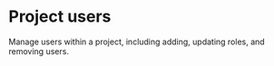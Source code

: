 # Project users

Manage users within a project, including adding, updating roles, and removing users.
